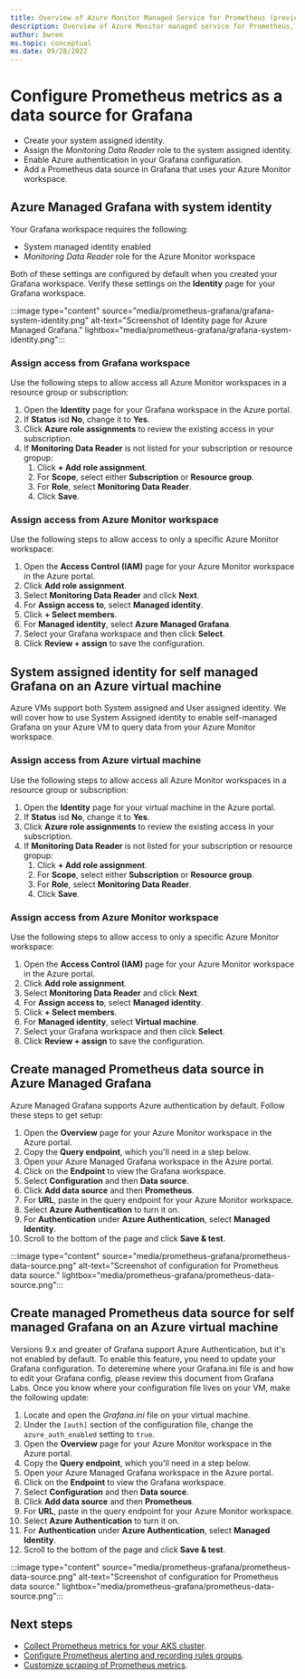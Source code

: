 ```yaml
---
title: Overview of Azure Monitor Managed Service for Prometheus (preview)
description: Overview of Azure Monitor managed service for Prometheus, which provides a Prometheus-compatible interface for storing and retrieving metric data.
author: bwren 
ms.topic: conceptual
ms.date: 09/28/2022
---
```


# Configure Prometheus metrics as a data source for Grafana



- Create your system assigned identity.
- Assign the *Monitoring Data Reader* role to the system assigned identity.
- Enable Azure authentication in your Grafana configuration.
- Add a Prometheus data source in Grafana that uses your Azure Monitor workspace. 

## Azure Managed Grafana with system identity 
Your Grafana workspace requires the following:

- System managed identity enabled
- *Monitoring Data Reader* role for the Azure Monitor workspace

Both of these settings are configured by default when you created your Grafana workspace. Verify these settings on the **Identity** page for your Grafana workspace.

:::image type="content" source="media/prometheus-grafana/grafana-system-identity.png" alt-text="Screenshot of Identity page for Azure Managed Grafana." lightbox="media/prometheus-grafana/grafana-system-identity.png":::


### Assign access from Grafana workspace
Use the following steps to allow access all Azure Monitor workspaces in a resource group or subscription:

1. Open the **Identity** page for your Grafana workspace in the Azure portal.
2. If **Status** isd **No**, change it to **Yes**.
3. Click **Azure role assignments** to review the existing access in your subscription.
4. If **Monitoring Data Reader** is not listed for your subscription or resource gropup:
   1. Click **+ Add role assignment**. 
   2. For **Scope**, select either **Subscription** or **Resource group**.
   3. For **Role**, select **Monitoring Data Reader**.
   4. Click **Save**.


### Assign access from Azure Monitor workspace
Use the following steps to allow access to only a specific Azure Monitor workspace:

1. Open the **Access Control (IAM)** page for your Azure Monitor workspace in the Azure portal.
2. Click **Add role assignment**.
3. Select **Monitoring Data Reader** and click **Next**.
4. For **Assign access to**, select **Managed identity**.
5. Click **+ Select members**.
6. For **Managed identity**, select **Azure Managed Grafana**.
7. Select your Grafana workspace and then click **Select**.
8. Click **Review + assign** to save the configuration.


## System assigned identity for self managed Grafana on an Azure virtual machine

Azure VMs support both System assigned and User assigned identity. We will cover how to use System Assigned identity to enable self-managed Grafana on your Azure VM to query data from your Azure Monitor workspace.

### Assign access from Azure virtual machine
Use the following steps to allow access all Azure Monitor workspaces in a resource group or subscription:

1. Open the **Identity** page for your virtual machine in the Azure portal.
2. If **Status** isd **No**, change it to **Yes**.
3. Click **Azure role assignments** to review the existing access in your subscription.
4. If **Monitoring Data Reader** is not listed for your subscription or resource gropup:
   1. Click **+ Add role assignment**. 
   2. For **Scope**, select either **Subscription** or **Resource group**.
   3. For **Role**, select **Monitoring Data Reader**.
   4. Click **Save**.

### Assign access from Azure Monitor workspace
Use the following steps to allow access to only a specific Azure Monitor workspace:

1. Open the **Access Control (IAM)** page for your Azure Monitor workspace in the Azure portal.
2. Click **Add role assignment**.
3. Select **Monitoring Data Reader** and click **Next**.
4. For **Assign access to**, select **Managed identity**.
5. Click **+ Select members**.
6. For **Managed identity**, select **Virtual machine**.
7. Select your Grafana workspace and then click **Select**.
8. Click **Review + assign** to save the configuration.


## Create managed Prometheus data source in Azure Managed Grafana

Azure Managed Grafana supports Azure authentication by default. Follow these steps to get setup:

1. Open the **Overview** page for your Azure Monitor workspace in the Azure portal.
2. Copy the **Query endpoint**, which you'll need in a step below.
3. Open your Azure Managed Grafana workspace in the Azure portal.
4. Click on the **Endpoint** to view the Grafana workspace.
5. Select **Configuration** and then **Data source**.
6. Click **Add data source** and then **Prometheus**.
7. For **URL**,  paste in the query endpoint for your Azure Monitor workspace.
8. Select **Azure Authentication** to turn it on.
9. For **Authentication** under **Azure Authentication**, select **Managed Identity**.
10. Scroll to the bottom of the page and click **Save & test**.

:::image type="content" source="media/prometheus-grafana/prometheus-data-source.png" alt-text="Screenshot of configuration for Prometheus data source." lightbox="media/prometheus-grafana/prometheus-data-source.png":::


## Create managed Prometheus data source for self managed Grafana on an Azure virtual machine

Versions 9.x and greater of Grafana support Azure Authentication, but it's not enabled by default. To enable this feature, you need to update your Grafana configuration. To deteremine where your Grafana.ini file is and how to edit your Grafana config, please review this document from Grafana Labs. Once you know where your configuration file lives on your VM, make the following update:




1. Locate and open the *Grafana.ini* file on your virtual machine.
2. Under the `[auth]` section of the configuration file, change the `azure_auth_enabled` setting to `true`.
3. Open the **Overview** page for your Azure Monitor workspace in the Azure portal.
4. Copy the **Query endpoint**, which you'll need in a step below.
5. Open your Azure Managed Grafana workspace in the Azure portal.
6. Click on the **Endpoint** to view the Grafana workspace.
7. Select **Configuration** and then **Data source**.
8. Click **Add data source** and then **Prometheus**.
9. For **URL**,  paste in the query endpoint for your Azure Monitor workspace.
10. Select **Azure Authentication** to turn it on.
11. For **Authentication** under **Azure Authentication**, select **Managed Identity**.
12. Scroll to the bottom of the page and click **Save & test**.

:::image type="content" source="media/prometheus-grafana/prometheus-data-source.png" alt-text="Screenshot of configuration for Prometheus data source." lightbox="media/prometheus-grafana/prometheus-data-source.png":::



## Next steps

- [Collect Prometheus metrics for your AKS cluster](../containers/container-insights-prometheus-metrics-addon.md).
- [Configure Prometheus alerting and recording rules groups](prometheus-rule-groups.md).
- [Customize scraping of Prometheus metrics](prometheus-metrics-scrape-configuration.md).
